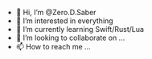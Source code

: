 - 👋 Hi, I’m @Zero.D.Saber
- 👀 I’m interested in everything
- 🌱 I’m currently learning Swift/Rust/Lua
- 💞️ I’m looking to collaborate on ...
- 📫 How to reach me ...

<!---
faimin/faimin is a ✨ special ✨ repository because its `README.md` (this file) appears on your GitHub profile.
You can click the Preview link to take a look at your changes.
--->
